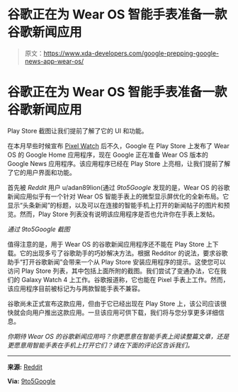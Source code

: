 # 谷歌正在为 Wear OS 智能手表准备一款谷歌新闻应用

> 原文：<https://www.xda-developers.com/google-prepping-google-news-app-wear-os/>

# 谷歌正在为 Wear OS 智能手表准备一款谷歌新闻应用

Play Store 截图让我们提前了解了它的 UI 和功能。

在本月早些时候宣布 [Pixel Watch](https://www.xda-developers.com/google-pixel-watch-review/) 后不久，Google 在 Play Store 上发布了 Wear OS 的 Google Home 应用程序，现在 Google 正在准备 Wear OS 版本的 Google News 应用程序。该应用程序已经在 Play Store 上亮相，让我们提前了解了它的用户界面和功能。

首先被 *Reddit* 用户 u/adan89lion(通过 *9to5Google* 发现的是，Wear OS 的谷歌新闻应用似乎有一个针对 Wear OS 智能手表上的微型显示屏优化的全新布局。它显示“头条新闻”的标题，以及可以在连接的智能手机上打开的新闻帖子的图片和预览。然而，Play Store 列表没有说明该应用程序是否也允许你在手表上发帖。

*通过 9to5Google 截图*

值得注意的是，用于 Wear OS 的谷歌新闻应用程序还不能在 Play Store 上下载。它的出现多亏了谷歌助手的巧妙解决方法。根据 Redditor 的说法，要求谷歌助手“打开谷歌新闻”会带来一个从 Play Store 安装应用程序的提示。这使您可以访问 Play Store 列表，其中包括上面所附的截图。我们尝试了变通办法，它在我们的 Galaxy Watch 4 上工作。谷歌报道称，它也能在 Pixel 手表上工作。然而，该应用程序目前被标记为与两款智能手表不兼容。

谷歌尚未正式宣布这款应用，但由于它已经出现在 Play Store 上，该公司应该很快就会向用户推出这款应用。一旦该应用可供下载，我们将与您分享更多详细信息。

*你期待 Wear OS 的谷歌新闻应用吗？你更愿意在智能手表上阅读整篇文章，还是更愿意用智能手表在手机上打开它们？请在下面的评论区告诉我们。*

* * *

**来源:** [Reddit](https://www.reddit.com/r/WearOS/comments/y70ojy/redesigned_google_news_coming_soon/)

**Via:** [9to5Google](https://9to5google.com/2022/10/25/google-news-wear-os/)